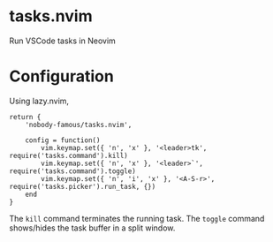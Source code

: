 # tasks.nvim
Run VSCode tasks in Neovim

# Configuration
Using lazy.nvim,
```
return {
    'nobody-famous/tasks.nvim',

    config = function()
        vim.keymap.set({ 'n', 'x' }, '<leader>tk', require('tasks.command').kill)
        vim.keymap.set({ 'n', 'x' }, '<leader>`', require('tasks.command').toggle)
        vim.keymap.set({ 'n', 'i', 'x' }, '<A-S-r>', require('tasks.picker').run_task, {})
    end
}
```
The `kill` command terminates the running task.
The `toggle` command shows/hides the task buffer in a split window.
